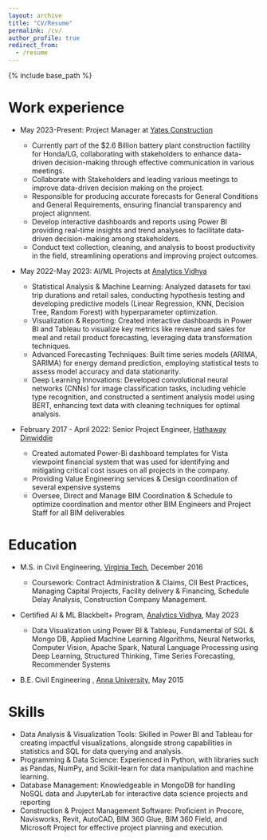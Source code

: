 ```yaml
---
layout: archive
title: "CV/Resume"
permalink: /cv/
author_profile: true
redirect_from:
  - /resume
---
```


{% include base_path %}

Work experience
======
* May 2023-Present: Project Manager at [Yates Construction](https://www.wgyates.com/)
  * Currently part of the $2.6 Billion battery plant construction factility for Honda/LG, collaborating with stakeholders to enhance data-driven decision-making through effective communication in various meetings.
  * Collaborate with Stakeholders and leading various meetings to improve data-driven decision making on the project.
  * Responsible for producing accurate forecasts for General Conditions and General Requirements, ensuring financial transparency and project alignment.
  * Develop interactive dashboards and reports using Power BI providing real-time insights and trend analyses to facilitate data-driven decision-making among stakeholders.
  * Conduct text collection, cleaning, and analysis to boost productivity in the field, streamlining operations and improving project outcomes.
 
* May 2022-May 2023: AI/ML Projects at [Analytics Vidhya](https://www.analyticsvidhya.com/bbplus?utm_source=newhomepage)
  * Statistical Analysis & Machine Learning: Analyzed datasets for taxi trip durations and retail sales, conducting hypothesis testing and developing predictive models (Linear Regression, KNN, Decision Tree, Random Forest) with hyperparameter optimization.
  * Visualization & Reporting: Created interactive dashboards in Power BI and Tableau to visualize key metrics like revenue and sales for meal and retail product forecasting, leveraging data transformation techniques.
  * Advanced Forecasting Techniques: Built time series models (ARIMA, SARIMA) for energy demand prediction, employing statistical tests to assess model accuracy and data stationarity.
  * Deep Learning Innovations: Developed convolutional neural networks (CNNs) for image classification tasks, including vehicle type recognition, and constructed a sentiment analysis model using BERT, enhancing text data with cleaning techniques for optimal analysis.

* February 2017 - April 2022: Senior Project Engineer, [Hathaway Dinwiddie](https://www.hathawaydinwiddie.com/)
  * Created automated Power-Bi dashboard templates for Vista viewpoint financial system that was used for identifying and mitigating critical cost issues on all projects in the company.
  * Providing Value Engineering services & Design coordination of several expensive systems
  * Oversee, Direct and Manage BIM Coordination & Schedule to optimize coordination and mentor other BIM Engineers and Project Staff for all BIM deliverables

Education
======
* M.S. in Civil Engineering, [Virginia Tech](https://www.vt.edu/academics/majors/construction-engineering-and-management.html), December 2016
  * Coursework: Contract Administration & Claims, CII Best Practices, Managing Capital Projects, Facility delivery & Financing, Schedule Delay Analysis, Construction Company Management.
    
* Certified AI & ML Blackbelt+ Program, [Analytics Vidhya](https://www.analyticsvidhya.com/bbplus?utm_source=newhomepage), May 2023
  * Data Visualization using Power BI & Tableau, Fundamental of SQL & Mongo DB, Applied Machine Learning Algorithms, Neural Networks, Computer Vision, Apache Spark, Natural Language Processing using Deep Learning, Structured Thinking, Time Series Forecasting, Recommender Systems
    
* B.E. Civil Engineering , [Anna University](https://civil.annauniv.edu/civil/index.php), May 2015

Skills
======
* Data Analysis & Visualization Tools: Skilled in Power BI and Tableau for creating impactful visualizations, alongside strong capabilities in statistics and SQL for data querying and analysis.
* Programming & Data Science: Experienced in Python, with libraries such as Pandas, NumPy, and Scikit-learn for data manipulation and machine learning.
* Database Management: Knowledgeable in MongoDB for handling NoSQL data and JupyterLab for interactive data science projects and reporting
* Construction & Project Management Software: Proficient in Procore, Navisworks, Revit, AutoCAD, BIM 360 Glue, BIM 360 Field, and Microsoft Project for effective project planning and execution.

